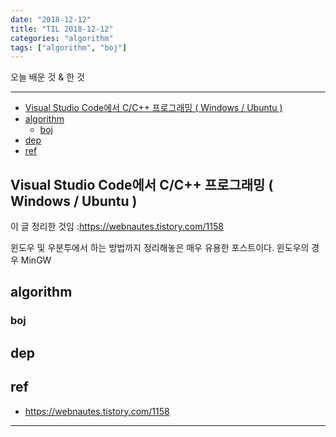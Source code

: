 ```yaml
---
date: "2018-12-12"
title: "TIL 2018-12-12"
categories: "algorithm"
tags: ["algorithm", "boj"]
---
```


오늘 배운 것 & 한 것

----------

- [Visual Studio Code에서 C/C++ 프로그래밍 ( Windows / Ubuntu )](#visual-studio-code에서-cc-프로그래밍--windows--ubuntu-)
- [algorithm](#algorithm)
  - [boj](#boj)
- [dep](#dep)
- [ref](#ref)

## Visual Studio Code에서 C/C++ 프로그래밍 ( Windows / Ubuntu )

이 글 정리한 것임 :<https://webnautes.tistory.com/1158>

윈도우 및 우분투에서 하는 방법까지 정리해놓은 매우 유용한 포스트이다.
윈도우의 경우 MinGW

## algorithm

### boj

## dep

## ref

- <https://webnautes.tistory.com/1158>

----------
